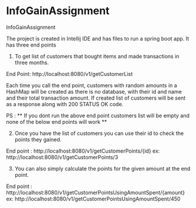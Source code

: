 # InfoGainAssignment
InfoGainAssignment

The project is created in Intellij IDE and has files to run a spring boot app. It has three end points

1) To get list of customers that bought items and made transactions in three months.

End Point: http://localhost:8080/v1/getCustomerList

Each time you call the end point, customers with random amounts in a HashMap will be created as there is no database, with their id and name and their total transaction amount. If created list of customers will be sent as a response along with 200 STATUS OK code. 

PS : ** If you dont run the above end point customers list will be empty and none of the below end points will work ** 

2) Once you have the list of customers you can use their id to check the points they gained.

End point : http://localhost:8080/v1/getCustomerPoints/{id}
ex: http://localhost:8080/v1/getCustomerPoints/3

3) You can also simply calculate the points for the given amount at the end point.

End point : http://localhost:8080/v1/getCustomerPointsUsingAmountSpent/{amount}
ex: http://localhost:8080/v1/getCustomerPointsUsingAmountSpent/450


